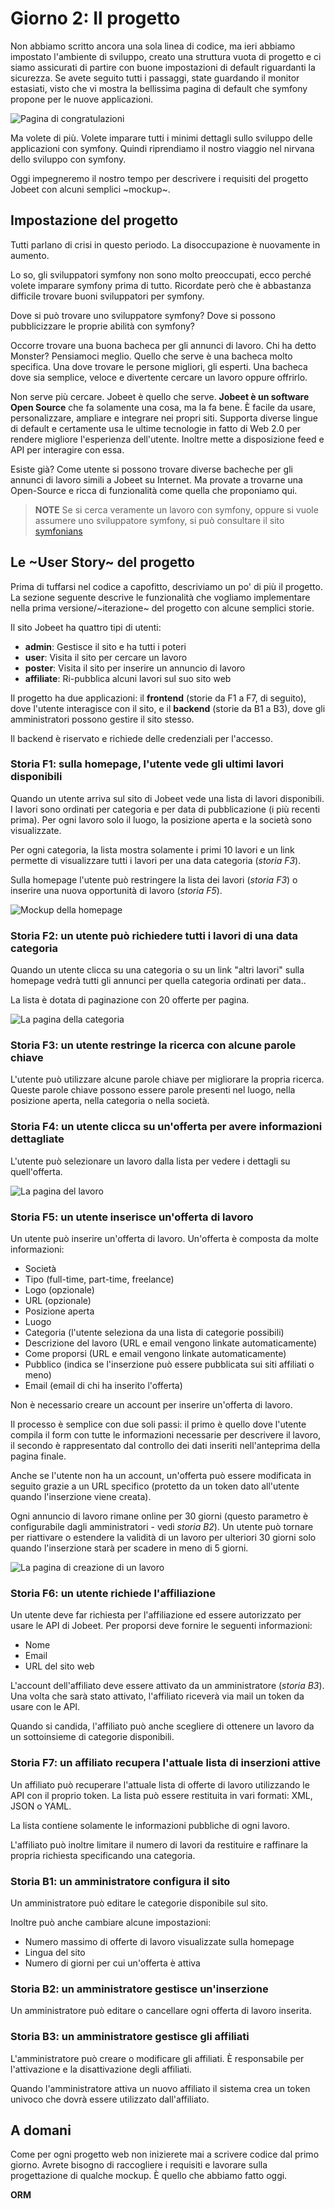 Giorno 2: Il progetto
=====================

Non abbiamo scritto ancora una sola linea di codice, ma ieri
abbiamo impostato l'ambiente di sviluppo, creato una struttura vuota di progetto e
ci siamo assicurati di partire con buone impostazioni di default riguardanti la sicurezza.
Se avete seguito tutti i passaggi, state guardando il monitor estasiati, visto che
vi mostra la bellissima pagina di default che symfony propone per le nuove applicazioni.

![Pagina di congratulazioni](http://www.symfony-project.org/images/jobeet/1_4/01/congratulations.png)

Ma volete di più. Volete imparare tutti i minimi dettagli sullo sviluppo delle applicazioni
con symfony. Quindi riprendiamo il nostro viaggio nel nirvana dello
sviluppo con symfony.

Oggi impegneremo il nostro tempo per descrivere i requisiti del progetto
Jobeet con alcuni semplici ~mockup~.

Impostazione del progetto
-------------------------

Tutti parlano di crisi in questo periodo. La disoccupazione è nuovamente in aumento.

Lo so, gli sviluppatori symfony non sono molto preoccupati, ecco perché volete
imparare symfony prima di tutto. Ricordate però che è abbastanza difficile trovare
buoni sviluppatori per symfony.

Dove si può trovare uno sviluppatore symfony? Dove si possono pubblicizzare le
proprie abilità con symfony?

Occorre trovare una buona bacheca per gli annunci di lavoro. Chi ha detto Monster?
Pensiamoci meglio. Quello che serve è una bacheca molto specifica. Una dove
trovare le persone migliori, gli esperti. Una bacheca dove sia semplice, veloce e divertente
cercare un lavoro oppure offrirlo.

Non serve più cercare. Jobeet è quello che serve. **Jobeet è un software Open Source**
che fa solamente una cosa, ma la fa bene. È facile da usare, personalizzare, ampliare e
integrare nei propri siti. Supporta diverse lingue di default e certamente usa le ultime
tecnologie in fatto di Web 2.0 per rendere migliore l'esperienza dell'utente.
Inoltre mette a disposizione feed e API per interagire con essa.

Esiste già? Come utente si possono trovare diverse bacheche per gli annunci di
lavoro simili a Jobeet su Internet. Ma provate a trovarne una Open-Source e ricca
di funzionalità come quella che proponiamo qui.


>**NOTE**
>Se si cerca veramente un lavoro con symfony, oppure si vuole assumere
>uno sviluppatore symfony, si può consultare il sito [symfonians](http://symfonians.net/)

Le ~User Story~ del progetto
----------------------------

Prima di tuffarsi nel codice a capofitto, descriviamo un po' di più il progetto.
La sezione seguente descrive le funzionalità che vogliamo implementare nella prima
versione/~iterazione~ del progetto con alcune semplici storie.

Il sito Jobeet ha quattro tipi di utenti:

 * **admin**: Gestisce il sito e ha tutti i poteri
 * **user**: Visita il sito per cercare un lavoro
 * **poster**: Visita il sito per inserire un annuncio di lavoro
 * **affiliate**: Ri-pubblica alcuni lavori sul suo sito web

Il progetto ha due applicazioni: il **frontend** (storie da F1 a F7, di seguito),
dove l'utente interagisce con il sito, e il **backend** (storie da B1 a B3), dove
gli amministratori possono gestire il sito stesso.

Il backend è riservato e richiede delle credenziali per l'accesso.

### Storia F1: sulla homepage, l'utente vede gli ultimi lavori disponibili

Quando un utente arriva sul sito di Jobeet vede una lista di lavori disponibili.
I lavori sono ordinati per categoria e per data di pubblicazione (i più recenti prima).
Per ogni lavoro solo il luogo, la posizione aperta e la società sono visualizzate.

Per ogni categoria, la lista mostra solamente i primi 10 lavori e un link permette
di visualizzare tutti i lavori per una data categoria (*storia F3*).

Sulla homepage l'utente può restringere la lista dei lavori (*storia F3*) o inserire una
nuova opportunità di lavoro (*storia F5*).

![Mockup della homepage](http://www.symfony-project.org/images/jobeet/1_4/02/mockup_homepage.png)

### Storia F2: un utente può richiedere tutti i lavori di una data categoria

Quando un utente clicca su una categoria o su un link "altri lavori" sulla homepage
vedrà tutti gli annunci per quella categoria ordinati per data..

La lista è dotata di paginazione con 20 offerte per pagina.

![La pagina della categoria](http://www.symfony-project.org/images/jobeet/1_4/02/mockup_category.png)

### Storia F3: un utente restringe la ricerca con alcune parole chiave

L'utente può utilizzare alcune parole chiave per migliorare la propria ricerca. Queste
parole chiave possono essere parole presenti nel luogo, nella posizione aperta, nella categoria
o nella società.

### Storia F4: un utente clicca su un'offerta per avere informazioni dettagliate

L'utente può selezionare un lavoro dalla lista per vedere i dettagli su quell'offerta.

![La pagina del lavoro](http://www.symfony-project.org/images/jobeet/1_4/02/mockup_job.png)

### Storia F5: un utente inserisce un'offerta di lavoro

Un utente può inserire un'offerta di lavoro. Un'offerta è composta da molte informazioni:

  * Società
  * Tipo (full-time, part-time, freelance)
  * Logo (opzionale)
  * URL (opzionale)
  * Posizione aperta
  * Luogo
  * Categoria (l'utente seleziona da una lista di categorie possibili)
  * Descrizione del lavoro (URL e email vengono linkate automaticamente)
  * Come proporsi (URL e email vengono linkate automaticamente)
  * Pubblico (indica se l'inserzione può essere pubblicata sui siti affiliati o meno)
  * Email (email di chi ha inserito l'offerta)

Non è necessario creare un account per inserire un'offerta di lavoro.

Il processo è semplice con due soli passi: il primo è quello dove l'utente
compila il form con tutte le informazioni necessarie per descrivere il lavoro,
il secondo è rappresentato dal controllo dei dati inseriti nell'anteprima della
pagina finale.

Anche se l'utente non ha un account, un'offerta può essere modificata in seguito grazie
a un URL specifico (protetto da un token dato all'utente quando l'inserzione viene creata).

Ogni annuncio di lavoro rimane online per 30 giorni (questo parametro è configurabile
dagli amministratori - vedi *storia B2*). Un utente può tornare per riattivare o estendere la
validità di un lavoro per ulteriori 30 giorni solo quando l'inserzione starà per scadere
in meno di 5 giorni.

![La pagina di creazione di un lavoro](http://www.symfony-project.org/images/jobeet/1_4/02/mockup_post.png)

### Storia F6: un utente richiede l'affiliazione

Un utente deve far richiesta per l'affiliazione ed essere autorizzato per usare
le API di Jobeet. Per proporsi deve fornire le seguenti informazioni:

  * Nome
  * Email
  * URL del sito web

L'account dell'affiliato deve essere attivato da un amministratore (*storia B3*).
Una volta che sarà stato attivato, l'affiliato riceverà via mail un token da usare
con le API.

Quando si candida, l'affiliato può anche scegliere di ottenere un lavoro da
un sottoinsieme di categorie disponibili.


### Storia F7: un affiliato recupera l'attuale lista di inserzioni attive

Un affiliato può recuperare l'attuale lista di offerte di lavoro utilizzando
le API con il proprio token. La lista può essere restituita in vari formati:
XML, JSON o YAML.

La lista contiene solamente le informazioni pubbliche di ogni lavoro.

L'affiliato può inoltre limitare il numero di lavori da restituire e raffinare
la propria richiesta specificando una categoria.

### Storia B1: un amministratore configura il sito

Un amministratore può editare le categorie disponibile sul sito.

Inoltre può anche cambiare alcune impostazioni:

  * Numero massimo di offerte di lavoro visualizzate sulla homepage
  * Lingua del sito
  * Numero di giorni per cui un'offerta è attiva

### Storia B2: un amministratore gestisce un'inserzione

Un amministratore può editare o cancellare ogni offerta di lavoro inserita.

### Storia B3: un amministratore gestisce gli affiliati

L'amministratore può creare o modificare gli affiliati. È responsabile per l'attivazione e
la disattivazione degli affiliati.

Quando l'amministratore attiva un nuovo affiliato il sistema crea un token univoco
che dovrà essere utilizzato dall'affiliato.

A domani
--------

Come per ogni progetto web non inizierete mai a scrivere codice dal primo giorno.
Avrete bisogno di raccogliere i requisiti e lavorare sulla progettazione di qualche mockup.
È quello che abbiamo fatto oggi.

__ORM__
